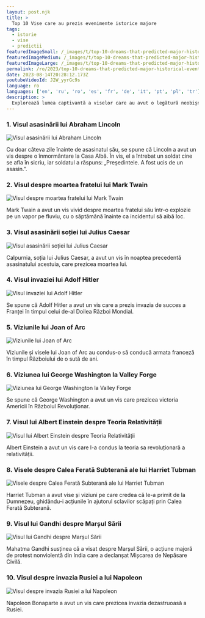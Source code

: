```yaml
---
layout: post.njk
title: >
  Top 10 Vise care au prezis evenimente istorice majore
tags:
  - istorie
  - vise
  - predictii
featuredImageSmall: /_images/t/top-10-dreams-that-predicted-major-historical-events-cover-ro-small.webp
featuredImageMedium: /_images/t/top-10-dreams-that-predicted-major-historical-events-cover-ro-medium.webp
featuredImageLarge: /_images/t/top-10-dreams-that-predicted-major-historical-events-cover-ro-large.webp
permalink: /ro/2023/top-10-dreams-that-predicted-major-historical-events.html
date: 2023-08-14T20:28:12.173Z
youtubeVideoId: J2W_yyrGc9s
language: ro
languages: ['en', 'ru', 'ro', 'es', 'fr', 'de', 'it', 'pt', 'pl', 'tr']
description: >
  Explorează lumea captivantă a viselor care au avut o legătură neobișnuită cu evenimente istorice semnificative. Aceste vise au fost relatate de unele dintre cele mai influente figuri din istorie, care și-au atribuit acțiunile sau deciziile unui vis profetic pe care l-au avut.
---
```


### 1. Visul asasinării lui Abraham Lincoln

![Visul asasinării lui Abraham Lincoln](/_images/b/b5700ecce53e3a9423814125933b3746-medium.webp)

Cu doar câteva zile înainte de asasinatul său, se spune că Lincoln a avut un vis despre o înmormântare la Casa Albă. În vis, el a întrebat un soldat cine se afla în sicriu, iar soldatul a răspuns: „Președintele. A fost ucis de un asasin.”.

### 2. Visul despre moartea fratelui lui Mark Twain

![Visul despre moartea fratelui lui Mark Twain](/_images/8/8d9082f5d4dfaccf968642f7624c0102-medium.webp)

Mark Twain a avut un vis vivid despre moartea fratelui său într-o explozie pe un vapor pe fluviu, cu o săptămână înainte ca incidentul să aibă loc.

### 3. Visul asasinării soției lui Julius Caesar

![Visul asasinării soției lui Julius Caesar](/_images/6/6fccdbbbcbea81d37f6b5f761fe578ca-medium.webp)

Calpurnia, soția lui Julius Caesar, a avut un vis în noaptea precedentă asasinatului acestuia, care prezicea moartea lui.

### 4. Visul invaziei lui Adolf Hitler

![Visul invaziei lui Adolf Hitler](/_images/9/94d43cae3fb0469b00167c32c536e43e-medium.webp)

Se spune că Adolf Hitler a avut un vis care a prezis invazia de succes a Franței în timpul celui de-al Doilea Război Mondial.

### 5. Viziunile lui Joan of Arc

![Viziunile lui Joan of Arc](/_images/2/20edbe4318dabad49e868906452a4ee1-medium.webp)

Viziunile și visele lui Joan of Arc au condus-o să conducă armata franceză în timpul Războiului de o sută de ani.

### 6. Viziunea lui George Washington la Valley Forge

![Viziunea lui George Washington la Valley Forge](/_images/8/8645100892dcac6391ba23d9f8c0be2d-medium.webp)

Se spune că George Washington a avut un vis care prezicea victoria Americii în Războiul Revoluționar.

### 7. Visul lui Albert Einstein despre Teoria Relativității

![Visul lui Albert Einstein despre Teoria Relativității](/_images/4/49b1d770de34d670079a5ed2830d586c-medium.webp)

Albert Einstein a avut un vis care l-a condus la teoria sa revoluționară a relativității.

### 8. Visele despre Calea Ferată Subterană ale lui Harriet Tubman

![Visele despre Calea Ferată Subterană ale lui Harriet Tubman](/_images/8/84263b283b22dc9f5554bf068201e992-medium.webp)

Harriet Tubman a avut vise și viziuni pe care credea că le-a primit de la Dumnezeu, ghidându-i acțiunile în ajutorul sclavilor scăpați prin Calea Ferată Subterană.

### 9. Visul lui Gandhi despre Marșul Sării

![Visul lui Gandhi despre Marșul Sării](/_images/0/011a7ac48faaae17f19ec3c2c0fc267c-medium.webp)

Mahatma Gandhi susținea că a visat despre Marșul Sării, o acțiune majoră de protest nonviolentă din India care a declanșat Mișcarea de Nepăsare Civilă.

### 10. Visul despre invazia Rusiei a lui Napoleon

![Visul despre invazia Rusiei a lui Napoleon](/_images/2/26ddb09d652b3a6a397c169f32d2bbd2-medium.webp)

Napoleon Bonaparte a avut un vis care prezicea invazia dezastruoasă a Rusiei.


